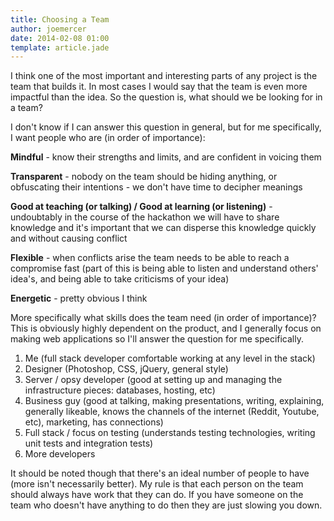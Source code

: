 ```yaml
---
title: Choosing a Team
author: joemercer
date: 2014-02-08 01:00
template: article.jade
---
```


I think one of the most important and interesting parts of any project is the team that builds it. In most cases I would say that the team is even more impactful than the idea. So the question is, what should we be looking for in a team?

<span class="more"></span>

I don't know if I can answer this question in general, but for me specifically, I want people who are (in order of importance):

**Mindful** - know their strengths and limits, and are confident in voicing them

**Transparent** - nobody on the team should be hiding anything, or obfuscating their intentions - we don't have time to decipher meanings

**Good at teaching (or talking) / Good at learning (or listening)** - undoubtably in the course of the hackathon we will have to share knowledge and it's important that we can disperse this knowledge quickly and without causing conflict

**Flexible** - when conflicts arise the team needs to be able to reach a compromise fast (part of this is being able to listen and understand others' idea's, and being able to take criticisms of your idea)

**Energetic** - pretty obvious I think

More specifically what skills does the team need (in order of importance)? This is obviously highly dependent on the product, and I generally focus on making web applications so I'll answer the question for me specifically.

1. Me (full stack developer comfortable working at any level in the stack)
2. Designer (Photoshop, CSS, jQuery, general style)
3. Server / opsy developer (good at setting up and managing the infrastructure pieces: databases, hosting, etc)
4. Business guy (good at talking, making presentations, writing, explaining, generally likeable, knows the channels of the internet (Reddit, Youtube, etc), marketing, has connections)
5. Full stack / focus on testing (understands testing technologies, writing unit tests and integration tests)
6. More developers

It should be noted though that there's an ideal number of people to have (more isn't necessarily better). My rule is that each person on the team should always have work that they can do. If you have someone on the team who doesn't have anything to do then they are just slowing you down.